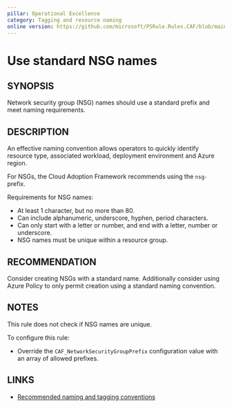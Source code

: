```yaml
---
pillar: Operational Excellence
category: Tagging and resource naming
online version: https://github.com/microsoft/PSRule.Rules.CAF/blob/main/docs/rules/en/CAF.Name.NSG.md
---
```


# Use standard NSG names

## SYNOPSIS

Network security group (NSG) names should use a standard prefix and meet naming requirements.

## DESCRIPTION

An effective naming convention allows operators to quickly identify resource type, associated workload,
deployment environment and Azure region.

For NSGs, the Cloud Adoption Framework recommends using the `nsg-` prefix.

Requirements for NSG names:

- At least 1 character, but no more than 80.
- Can include alphanumeric, underscore, hyphen, period characters.
- Can only start with a letter or number, and end with a letter, number or underscore.
- NSG names must be unique within a resource group.

## RECOMMENDATION

Consider creating NSGs with a standard name.
Additionally consider using Azure Policy to only permit creation using a standard naming convention.

## NOTES

This rule does not check if NSG names are unique.

To configure this rule:

- Override the `CAF_NetworkSecurityGroupPrefix` configuration value with an array of allowed prefixes.

## LINKS

- [Recommended naming and tagging conventions](https://docs.microsoft.com/en-us/azure/cloud-adoption-framework/ready/azure-best-practices/naming-and-tagging)
